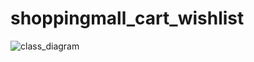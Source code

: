 # shoppingmall_cart_wishlist

![class_diagram](https://gitlab.com/2020-flateer/plateer_project/shoppingmall_cart_wishlist/-/raw/master/diagram/class%20diagram.png)
